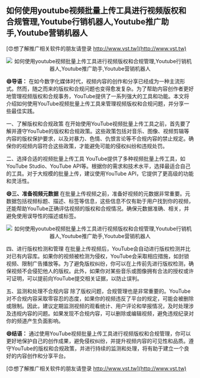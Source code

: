 ## **如何使用youtube视频批量上传工具进行视频版权和合规管理,Youtube行销机器人,Youtube推广助手,Youtube营销机器人**

[😍想了解推广相关软件的朋友请登录 http://www.vst.tw](http://www.vst.tw)

 <center><img src="https://vst.tw/MP4/tuiguang/png/1.png" alt="如何使用youtube视频批量上传工具进行视频版权和合规管理,Youtube行销机器人,Youtube推广助手,Youtube营销机器人"></center>

**😄导语：**
在如今数字化媒体时代，视频内容的创作和分享已经成为一种主流形式。然而，随之而来的版权和合规问题也变得愈发复杂。为了帮助内容创作者更好地管理视频版权和合规事务，YouTube提供了一系列强大的工具和功能。本文将介绍如何使用YouTube视频批量上传工具来管理视频版权和合规问题，并分享一些最佳实践。

一、了解版权和合规政策
在开始使用YouTube视频批量上传工具之前，首先要了解并遵守YouTube的版权和合规政策。这些政策包括对音乐、图像、视频剪辑等内容的版权保护要求，以及对暴力、色情、仇恨言论等不合规内容的禁止规定。确保你的视频内容符合这些政策，才能避免可能的侵权纠纷和违规处罚。

二、选择合适的视频批量上传工具
YouTube提供了多种视频批量上传工具，如YouTube Studio、YouTube API等。根据你的需求和技术水平，选择最适合自己的工具。对于大规模的批量上传，建议使用YouTube API，它提供了更高级的功能和灵活性。

**😄三、准备视频元数据**
在批量上传视频之前，准备好视频的元数据非常重要。元数据包括视频标题、描述、标签等信息，这些信息不仅有助于用户找到你的视频，还能帮助YouTube正确评估视频的版权和合规情况。确保元数据准确、相关，并避免使用误导性的描述或标签。

 <center><img src="https://vst.tw/MP4/tuiguang/png/7.png" alt="如何使用youtube视频批量上传工具进行视频版权和合规管理,Youtube行销机器人,Youtube推广助手,Youtube营销机器人"></center>

四、进行版权检测和管理
在批量上传视频后，YouTube会自动进行版权检测并比对已有内容库。如果你的视频被检测为侵权，YouTube会采取相应措施，如封锁视频、限制广告播放等。为了避免版权纠纷，你可以在上传前先进行版权检测，确保视频不会侵犯他人的版权。此外，如果你对某些音乐或图像拥有合法的授权或许可证明，可以提前向YouTube提交相关证据，以防止误判。

五、监测和处理不合规内容
除了版权问题，合规管理也是非常重要的。YouTube对不合规内容采取零容忍的态度，如果你的视频违反了平台的规定，可能会被删除或限制。因此，建议定期监测视频的观看统计、用户评论和举报情况，及时处理涉及违规内容的问题。如果发现不合规内容，可以删除或编辑视频，避免违规纪录对你的频道产生负面影响。

**😄结语：**
通过使用YouTube视频批量上传工具进行视频版权和合规管理，你可以更好地保护自己的创作成果，避免侵权纠纷，并提升视频内容的可见性和品质。遵守YouTube的版权和合规政策，并进行持续的监测和处理，将有助于建立一个良好的内容创作和分享平台。

[😍想了解推广相关软件的朋友请登录 http://www.vst.tw](http://www.vst.tw)



